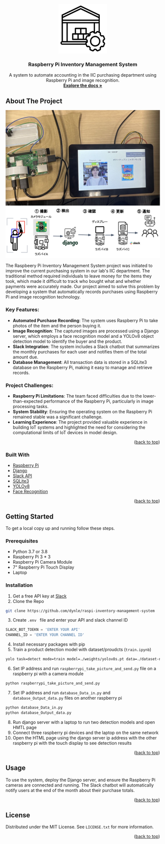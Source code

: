<!-- Improved compatibility of back to top link: See: https://github.com/othneildrew/Best-README-Template/pull/73 -->
<a id="readme-top"></a>
<!--
*** Thanks for checking out the Best-README-Template. If you have a suggestion
*** that would make this better, please fork the repo and create a pull request
*** or simply open an issue with the tag "enhancement".
*** Don't forget to give the project a star!
*** Thanks again! Now go create something AMAZING! :D
-->



<!-- PROJECT SHIELDS -->
<!--
*** I'm using markdown "reference style" links for readability.
*** Reference links are enclosed in brackets [ ] instead of parentheses ( ).
*** See the bottom of this document for the declaration of the reference variables
*** for contributors-url, forks-url, etc. This is an optional, concise syntax you may use.
*** https://www.markdownguide.org/basic-syntax/#reference-style-links
-->


<!-- PROJECT LOGO -->
<br />
<div align="center">
  <a href="https://github.com/dynle/raspi-inventory-management-system">
    <img src="images/logo.png" alt="Logo" width="160" height="160">
  </a>
<h3 align="center">Raspberry Pi Inventory Management System</h3>
  <p align="center">
    A system to automate accounting in the IIC purchasing department using Raspberry Pi and image recognition.
    <br />
    <a href="https://github.com/dynle/raspi-inventory-management-system"><strong>Explore the docs »</strong></a>
    <br />
  </p>
</div>



<!-- ABOUT THE PROJECT -->
## About The Project

[![Product Name Screen Shot][product-screenshot1]](https://github.com/dynle/raspi-inventory-management-system)
[![Product Name Screen Shot][product-screenshot2]](https://github.com/dynle/raspi-inventory-management-system)

The Raspbeery Pi Inventory Management System project was initiated to improve the current purchasing system in our lab's IIC department. The traditional method required individuals to leave money for the items they took, which made it difficult to track who bought what and whether payments were accurately made. Our project aimed to solve this problem by developing a system that automatically records purchases using Raspberry Pi and image recognition technology.

### Key Features:
- **Automated Purchase Recording**: The system uses Raspberry Pi to take photos of the item and the person buying it.
- **Image Recognition**: The captured images are processed using a Django server, which employs a face recognition model and a YOLOv8 object detection model to identify the buyer and the product.
- **Slack Integration**: The system includes a Slack chatbot that summarizes the monthly purchases for each user and notifies them of the total amount due.
- **Database Management**: All transaction data is stored in a SQLite3 database on the Raspberry Pi, making it easy to manage and retrieve records.

### Project Challenges:
- **Raspberry Pi Limitations**: The team faced difficulties due to the lower-than-expected performance of the Raspberry Pi, particularly in image processing tasks.
- **System Stability**: Ensuring the operating system on the Raspberry Pi remained stable was a significant challenge.
- **Learning Experience**: The project provided valuable experience in building IoT systems and highlighted the need for considering the computational limits of IoT devices in model design.

<p align="right">(<a href="#readme-top">back to top</a>)</p>

### Built With

* [Raspberry Pi](https://www.raspberrypi.org/)
* [Django](https://www.djangoproject.com/)
* [Slack API](https://api.slack.com/)
* [SQLite3](https://www.sqlite.org/index.html)
* [YOLOv8](https://github.com/ultralytics/yolov5)
* [Face Recognition](https://github.com/ageitgey/face_recognition)

<p align="right">(<a href="#readme-top">back to top</a>)</p>



<!-- GETTING STARTED -->
## Getting Started

To get a local copy up and running follow these steps.

### Prerequisites

* Python 3.7 or 3.8
* Raspberry Pi 3 * 3
* Raspberry Pi Camera Module
* 7" Raspberry Pi Touch Display
* Laptop

### Installation

1. Get a free API key at [Slack](https://slack.com)
2. Clone the Repo
  ```sh
  git clone https://github.com/dynle/raspi-inventory-management-system
  ```
3. Create `.env ` file and enter your API and slack channel ID
  ```js
  SLACK_BOT_TOEKN = 'ENTER YOUR API'
  CHANNEL_ID = 'ENTER YOUR CHANNEL ID'
  ```
4. Install necessary packages with pip
5. Train a product detection model with dataset/proudcts (`train.ipynb`)
  ```sh
  yolo task=detect mode=train model=./weights/yolov8s.pt data=./dataset-new-3cls/data.yaml epochs={100} imgsz=640 device=mps patience=100
  ```
6. Set IP address and run `raspberrypi_take_picture_and_send.py` file on a raspberry pi with a camera module
  ```sh
  python raspberrypi_take_picture_and_send.py
  ```
7. Set IP address and run `database_Data_in.py` and `database_Output_data.py` files on another raspberry pi
  ```sh
  python database_Data_in.py
  python database_Output_data.py
  ```
8. Run django server with a laptop to run two detection models and open HMTL page
9. Connect three raspberry pi devices and the laptop on the same network
10. Open the HTML page using the django server ip address with the other raspberry pi with the touch display to see detection results

<p align="right">(<a href="#readme-top">back to top</a>)</p>



<!-- USAGE EXAMPLES -->
## Usage

To use the system, deploy the Django server, and ensure the Raspberry Pi cameras are connected and running. The Slack chatbot will automatically notify users at the end of the month about their purchase totals.

<p align="right">(<a href="#readme-top">back to top</a>)</p>



<!-- LICENSE -->
## License

Distributed under the MIT License. See `LICENSE.txt` for more information.

<p align="right">(<a href="#readme-top">back to top</a>)</p>



<!-- MARKDOWN LINKS & IMAGES -->
[product-screenshot1]: images/project1.png
[product-screenshot2]: images/project2.png

